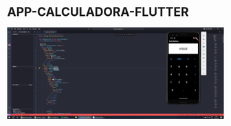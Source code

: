 # APP-CALCULADORA-FLUTTER

<!DOCTYPE html>
<html lang="pt-BR">
<head>
    <meta charset="UTF-8">
    <meta name="viewport" content="width=device-width, initial-scale=1.0">
</head>
<body>
    <div class="imagem-container">
        <img src="https://github.com/marcaon13/APP-CALCULADORA-FLUTTER/blob/main/foto-do-projeto.png?raw=true" alt="Descrição da Imagem">
    </div>
</body>
</html>

